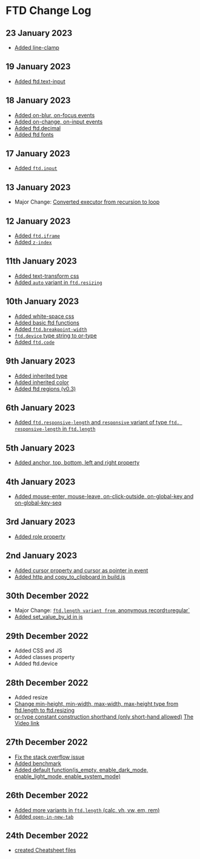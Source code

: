 # FTD Change Log

## 23 January 2023
- [Added line-clamp](https://github.com/ftd-lang/ftd/pull/544/commits/b50d8ef371ead95679838e862d0ea956e7655b39)

## 19 January 2023
- [Added ftd.text-input](https://github.com/ftd-lang/ftd/pull/543/commits/b86f74b45322e53f8a9acf43155b4bb0aa1a19b3)

## 18 January 2023
- [Added on-blur, on-focus events](https://github.com/ftd-lang/ftd/pull/540/commits/d0416a7eb2d5b4fa6172b4f32cf442161427e4db)
- [Added on-change, on-input events](https://github.com/ftd-lang/ftd/commit/06d6d91fb10c63e01dbfbe02d4913b8b8e8f1594)
- [Added ftd.decimal](https://github.com/ftd-lang/ftd/pull/536/commits/114c1af8a9e159b11f9f2eb62dfd3839b1dd9e4b)
- [Added ftd fonts](https://github.com/ftd-lang/ftd/pull/535/commits/aeeb33f97645f97fc7360b46fe8ec9afc6d52416)

## 17 January 2023

- [Added `ftd.input`](https://github.com/ftd-lang/ftd/pull/535/commits/99702d33ce6b3485ed9a7481709cb85f3ee7fddf)

## 13 January 2023

- Major Change: [Converted executor from recursion to loop](https://github.com/ftd-lang/ftd/pull/529/commits/f305bc187f006bb49e2cbdaf1f35bbd62e151d67)

## 12 January 2023

- [Added `ftd.iframe`](https://github.com/ftd-lang/ftd/pull/523/commits/dbddbff69ff203e338b594f31c165a4fcf10afbe)
- [Added `z-index`](https://github.com/ftd-lang/ftd/pull/523/commits/6acf81e42290901ef127cf23687f39ea48e88d9a)

## 11th January 2023

- [Added text-transform css](https://github.com/ftd-lang/ftd/pull/529/commits/0cae01d1a5b9b7a3775bd60d1c36a8230e5d74cc)
- [Added `auto` variant in `ftd.resizing`](https://github.com/ftd-lang/ftd/pull/523/commits/939fce3398b6f5612eceffab8931c71d7341af55)

## 10th January 2023

- [Added white-space css](https://github.com/ftd-lang/ftd/pull/523/commits/af5b339f1b6ff04a0738dbbfda4186d57d27fd27)
- [Added basic ftd functions](https://github.com/ftd-lang/ftd/pull/524/commits/f268014568ef75e86e989ef80de0089ad614e07f)
- [Added `ftd.breakpoint-width`](https://github.com/ftd-lang/ftd/pull/524/commits/537b8cfd356f91e0059edbd04987c0a3f0dbf8a6)
- [`ftd.device` type string to or-type](https://github.com/ftd-lang/ftd/pull/524/commits/85da36d3eecddcefad8b3acc9800458d4c740f34)
- [Added `ftd.code`](https://github.com/ftd-lang/ftd/commit/5c5a8214d69276fe587949a364199ab8a2407e71)

## 9th January 2023

- [Added inherited type](https://github.com/ftd-lang/ftd/commit/b1fe8af46cd35c51c3b37312d9c1a6466a54d1e5)
- [Added inherited color](https://github.com/ftd-lang/ftd/commit/8c22529da64f449620f937ed18d466c6256dfb74)
- [Added ftd regions (v0.3)](https://github.com/ftd-lang/ftd/commit/cf460d1cc41734effc3cd998c943dc102eb4232d)

## 6th January 2023

- [Added `ftd.responsive-length` and `responsive` variant of type `ftd.
  responsive-length` in `ftd.length`](https://github.com/ftd-lang/ftd/commit/2376c2746670fc8fef67b909b5798bf16e3d8986)

## 5th January 2023

- [Added anchor, top, bottom, left and right property](https://github.com/ftd-lang/ftd/commit/d86de625f8786738862bc6aaf33cc8665c7f73f5)

## 4th January 2023

- [Added mouse-enter, mouse-leave, on-click-outside, on-global-key and on-global-key-seq](https://github.com/ftd-lang/ftd/commit/003f3262075abb009ace6cb76dbd9083d8a333a2)

## 3rd January 2023

- [Added role property](https://github.com/ftd-lang/ftd/commit/69bc02ad65358580f2247726aef78e1958b3716f)

## 2nd January 2023

- [Added cursor property and cursor as pointer in event](https://github.com/ftd-lang/ftd/commit/64aa657a13ab24d932d56a2ddf9bcb77982a7752)
- [Added http and copy_to_clipboard in build.js](https://github.com/ftd-lang/ftd/commit/7eb9e879ff94ced3ed53d7d1584d63975b1a6b2f)


## 30th December 2022

- Major Change: [`ftd.length variant from `anonymous record` to `regular`](https://github.com/ftd-lang/ftd/commit/c4e7e591e515c5dfef1647e3f447e77a2f94c538)
- [Added set_value_by_id in js](https://github.com/ftd-lang/ftd/commit/e6f65267cbe57888e0fd510dd15bb56032bf8e7a)

## 29th December 2022

- Added CSS and JS
- Added classes property
- Added ftd.device

## 28th December 2022

- Added resize
- [Change min-height, min-width, max-width, max-height type from ftd.length to ftd.resizing](https://github.com/ftd-lang/ftd/commit/edad6b2899d940c11bd30c47fb15b08c6c04ad78)
- [or-type constant construction shorthand (only short-hand allowed)](https://github.com/ftd-lang/ftd/commit/a1ae3726eef848554ccf81a7f4270aeb6daa37ce) 
  [The Video link](https://www.loom.com/share/ee239d4840a74eb087f53ad6445a49a8)

## 27th December 2022

- [Fix the stack overflow issue](https://github.com/ftd-lang/ftd/commit/d7438e7b0476be7cddf7ca5b67409f3515afb910)
- [Added benchmark](https://github.com/ftd-lang/ftd/commit/f7ed86c87f648547b1107c066383511645039290)
- [Added default function(is_empty, enable_dark_mode, enable_light_mode,
  enable_system_mode)](https://github.com/ftd-lang/ftd/commit/46d7a1596259e8a916d76228cb6997caaf3fb226)


## 26th December 2022

- [Added more variants in `ftd.length` (calc, vh, vw, em, rem)](https://github.com/ftd-lang/ftd/commit/60bd50c5a9306be1b305601c037e39810ef6206a)
- [Added `open-in-new-tab`](https://github.com/ftd-lang/ftd/commit/048024c468f8cc5a47f72dabdd2454499aaca314)


## 24th December 2022

- [created Cheatsheet files](https://github.com/ftd-lang/ftd/commit/8df76b5b66dd31b9c647a848c6dd4277b434c7fe)
